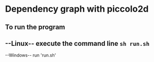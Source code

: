 Dependency graph with piccolo2d
=====

To run the program
-----------
--Linux--
execute the command line `sh run.sh`
-----------
--Windows--
run 'run.sh'
